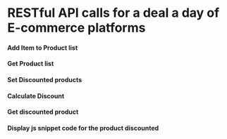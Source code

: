 # RESTful API calls for a deal a day  of E-commerce platforms #





#### Add Item to Product list ####




#### Get Product list ####


#### Set Discounted products ####

#### Calculate Discount ####



#### Get discounted product ####


#### Display js snippet code for the product discounted ####
